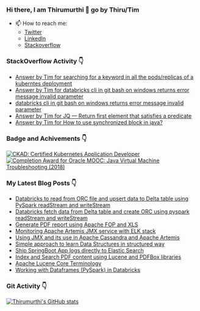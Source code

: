 ### Hi there, I am Thirumurthi 👋 go by Thiru/Tim

- 📫 How to reach me: 
  - [Twitter](https://twitter.com/sthirumurthi)
  - [LinkedIn](https://www.linkedin.com/in/thirumurthis/)
  - [Stackoverflow](https://stackoverflow.com/users/3192775/tim)

### StackOverflow Activity 👇
<!-- STACKOVERFLOW:START -->
- [Answer by Tim for searching for a keyword in all the pods/replicas of a kuberntes deployment](https://stackoverflow.com/questions/71913944/searching-for-a-keyword-in-all-the-pods-replicas-of-a-kuberntes-deployment/71914311#71914311)
- [Answer by Tim for databricks cli in git bash on windows returns error message invalid parameter](https://stackoverflow.com/questions/71580686/databricks-cli-in-git-bash-on-windows-returns-error-message-invalid-parameter/71580864#71580864)
- [databricks cli in git bash on windows returns error message invalid parameter](https://stackoverflow.com/questions/71580686/databricks-cli-in-git-bash-on-windows-returns-error-message-invalid-parameter)
- [Answer by Tim for JQ — Return first element that satisfies a predicate](https://stackoverflow.com/questions/71528675/jq-return-first-element-that-satisfies-a-predicate/71529306#71529306)
- [Answer by Tim for How to use synchronized block in java?](https://stackoverflow.com/questions/71508215/how-to-use-synchronized-block-in-java/71508449#71508449)
<!-- STACKOVERFLOW:END -->

### Badge and Achivements 👇
<!--START_SECTION:badges-->
[![CKAD: Certified Kubernetes Application Developer](https://images.credly.com/size/110x110/images/f88d800c-5261-45c6-9515-0458e31c3e16/ckad_from_cncfsite.png)](http://www.credly.com/badges/7164445a-41e5-4412-9ed3-d29cbe65f536 "CKAD: Certified Kubernetes Application Developer")
[![Completion Award for Oracle MOOC: Java Virtual Machine Troubleshooting (2018)](https://images.credly.com/size/110x110/images/005a363c-b0a4-4f8a-85a3-64eafb7ad690/jvm.png)](http://www.credly.com/badges/cc359454-dbbb-410f-9b8a-2cf0f15dfe9d "Completion Award for Oracle MOOC: Java Virtual Machine Troubleshooting (2018)")
<!--END_SECTION:badges-->

### My Latest Blog Posts 👇
<!-- HASHNODE_BLOG:START -->
- [Databricks to read from ORC file and upsert data to Delta table using PySpark readStream and writeStream](https://thirumurthi.hashnode.dev/databricks-to-read-from-orc-file-and-upsert-data-to-delta-table-using-pyspark-readstream-and-writestream-cl22wl27b0ae2wnnv4uz42kp6)
- [Databricks fetch data from Delta table and create ORC using pyspark readStream and writeStream](https://thirumurthi.hashnode.dev/databricks-fetch-data-from-delta-table-and-create-orc-using-pyspark-readstream-and-writestream-cl22udy8r0a7wwnnv8hnya2kh)
- [Generate PDF report using Apache FOP and XLS](https://thirumurthi.hashnode.dev/generate-pdf-report-using-apache-fop-and-xls-cl19w987f009mzunvhnfv1pc8)
- [Monitoring Apache Artemis JMX service with ELK stack](https://thirumurthi.hashnode.dev/monitoring-apache-artemis-jmx-service-with-elk-stack-cl0pxq9w101smyunv9ztp15g4)
- [Using JMX and its use in Apache Cassandra and Apache Artemis](https://thirumurthi.hashnode.dev/using-jmx-and-its-use-in-apache-cassandra-and-apache-artemis-cl0ngzrjr00b12onv8ugb45ht)
- [Simple approach to learn Data Structures in structured way](https://thirumurthi.hashnode.dev/simple-approach-to-learn-data-structures-in-structured-way-cl0lxklcr055ltbnv6m1m4zkm)
- [Ship SpringBoot App logs directly to Elastic Search](https://thirumurthi.hashnode.dev/ship-springboot-app-logs-directly-to-elastic-search-cl0ewci6q000u3bnvftmi67uj)
- [Index and Search PDF content using Lucene and PDFBox libraries](https://thirumurthi.hashnode.dev/index-and-search-pdf-content-using-lucene-and-pdfbox-libraries-cl0ebh0qu05ooo5nvgkdh0kq7)
- [Apache Lucene Core Terminology](https://thirumurthi.hashnode.dev/apache-lucene-core-terminology-cl0e8b8wp05emm9nv12sd1oqo)
- [Working with Dataframes (PySpark) in Databricks](https://thirumurthi.hashnode.dev/working-with-dataframes-pyspark-in-databricks-cl04xx6y00802udnvh1nl3zux)
<!-- HASHNODE_BLOG:END -->

### Git Activity 👇

[![Thirumurthi's GitHub stats](https://github-readme-stats.vercel.app/api?username=thirumurthis&show_icons=true&theme=radical)](https://github.com/anuraghazra/github-readme-stats)


<!--
**thirumurthis/thirumurthis** is a ✨ _special_ ✨ repository because its `README.md` (this file) appears on your GitHub profile.

Here are some ideas to get you started:

- 🔭 I’m currently working on ...
- 🌱 I’m currently learning ...
- 👯 I’m looking to collaborate on ...
- 🤔 I’m looking for help with ...
- 💬 Ask me about ...
- 📫 How to reach me: ...
- 😄 Pronouns: ...
- ⚡ Fun fact: ...
-->

